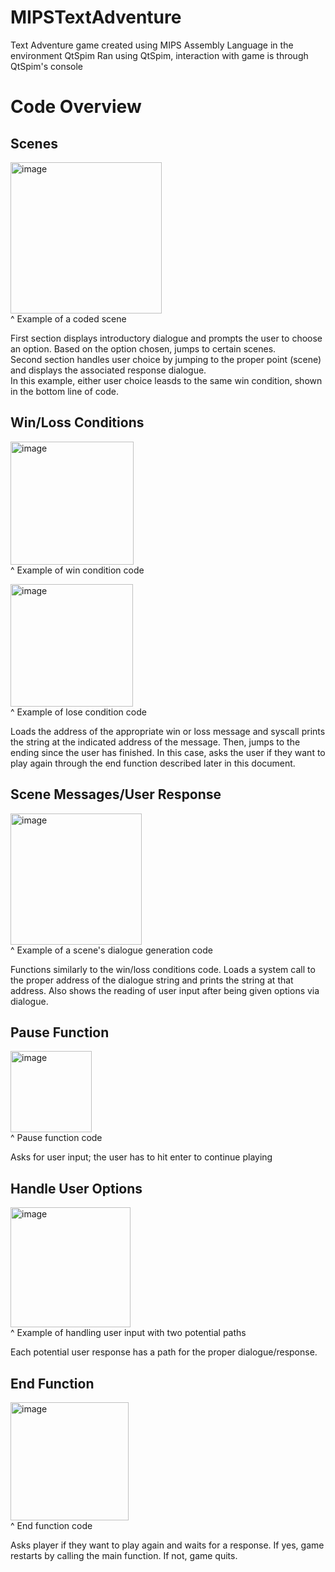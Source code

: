 # MIPSTextAdventure
Text Adventure game created using MIPS Assembly Language in the environment QtSpim
Ran using QtSpim, interaction with game is through QtSpim's console

# Code Overview
## Scenes
<img width="242" alt="image" src="https://github.com/SarahKugelmas/MIPSTextAdventure/assets/79024622/8d502b54-3acd-4dec-aec5-7deeab99ae2a"><br />
^ Example of a coded scene

First section displays introductory dialogue and prompts the user to choose an option. Based on the option chosen, jumps to certain scenes.<br />
Second section handles user choice by jumping to the proper point (scene) and displays the associated response dialogue.<br />
In this example, either user choice leasds to the same win condition, shown in the bottom line of code.<br />

## Win/Loss Conditions
<img width="197" alt="image" src="https://github.com/SarahKugelmas/MIPSTextAdventure/assets/79024622/a4d2371a-0204-4522-8efe-6935594a32ab"><br />
^ Example of win condition code

<img width="196" alt="image" src="https://github.com/SarahKugelmas/MIPSTextAdventure/assets/79024622/48f3557b-3e24-4e54-9bdb-c766d42af85d"><br />
^ Example of lose condition code

Loads the address of the appropriate win or loss message and syscall prints the string at the indicated address of the message. Then, jumps to the ending since the user has finished. In this case, asks the user if they want to play again through the end function described later in this document.

## Scene Messages/User Response
<img width="210" alt="image" src="https://github.com/SarahKugelmas/MIPSTextAdventure/assets/79024622/c75339e8-48d3-4a7c-8440-ef00ae22acb4"><br />
^ Example of a scene's dialogue generation code

Functions similarly to the win/loss conditions code. Loads a system call to the proper address of the dialogue string and prints the string at that address. Also shows the reading of user input after being given options via dialogue.

## Pause Function
<img width="130" alt="image" src="https://github.com/SarahKugelmas/MIPSTextAdventure/assets/79024622/17f854ca-4582-47e7-90ee-60bbd4875c2e"><br />
^ Pause function code

Asks for user input; the user has to hit enter to continue playing

## Handle User Options
<img width="192" alt="image" src="https://github.com/SarahKugelmas/MIPSTextAdventure/assets/79024622/77badd3d-a05c-45e3-b360-90cbe0fa7711"><br />
^ Example of handling user input with two potential paths

Each potential user response has a path for the proper dialogue/response.

## End Function
<img width="189" alt="image" src="https://github.com/SarahKugelmas/MIPSTextAdventure/assets/79024622/0795010d-3cac-4cad-9152-78ed488166d9"><br />
^ End function code

Asks player if they want to play again and waits for a response. If yes, game restarts by calling the main function. If not, game quits.

